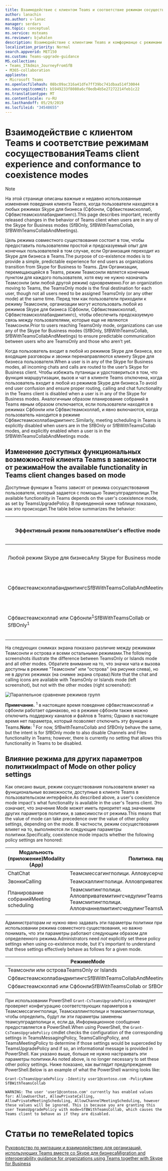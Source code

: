 ```yaml
---
title: Взаимодействие с клиентом Teams и соответствие режимам сосуществования
author: lanachin
ms.author: v-lanac
manager: serdars
ms.topic: conceptual
ms.service: msteams
ms.reviewer: bjwhalen
description: Взаимодействие с клиентами Teams и комформанце с режимами сосуществования
localization_priority: Normal
search.appverid: MET150
ms.custom: Teams-upgrade-guidance
MS.collection:
- Teams_ITAdmin_JourneyFromSfB
- M365-collaboration
appliesto:
- Microsoft Teams
ms.openlocfilehash: 08bc09ac316a41dfe7ff39bc741dbaa514f30044
ms.sourcegitcommit: b5949233f8080a6cf0edb4b5e27272214feb1c22
ms.translationtype: MT
ms.contentlocale: ru-RU
ms.lasthandoff: 05/29/2019
ms.locfileid: "34548655"
---
```

<a name="about-upgrade-basic"></a>

# <a name="teams-client-experience-and-conformance-to-coexistence-modes"></a><span data-ttu-id="7c738-103">Взаимодействие с клиентом Teams и соответствие режимам сосуществования</span><span class="sxs-lookup"><span data-stu-id="7c738-103">Teams client experience and conformance to coexistence modes</span></span>

> [!NOTE]
> <span data-ttu-id="7c738-104">На этой странице описаны важные и недавно использованные изменения поведения клиента Teams, когда пользователи находятся в любых режимах Skype для бизнеса (Сфбонли, Сфбвистеамсколлаб, Сфбвистеамсколлабандмитингс).</span><span class="sxs-lookup"><span data-stu-id="7c738-104">This page describes important, recently released changes in the behavior of Teams client when users are in any of the Skype for Business modes (SfBOnly, SfBWithTeamsCollab, SfBWithTeamsCollabAndMeetings).</span></span>


<span data-ttu-id="7c738-105">Цель режима совместного существования состоит в том, чтобы предоставить пользователям простой и предсказуемый опыт для конечных пользователей в том случае, если Организация переходит из Skype для бизнеса в Teams.</span><span class="sxs-lookup"><span data-stu-id="7c738-105">The purpose of co-existence modes is to provide a simple, predictable experience for end users as organizations transition from Skype for Business to Teams.</span></span>  <span data-ttu-id="7c738-106">Для Организации, перемещающейся в Teams, режим Теамсонли является конечным пунктом для каждого пользователя, хотя ему не нужно назначать Теамсонли (или любой другой режим) одновременно.</span><span class="sxs-lookup"><span data-stu-id="7c738-106">For an organization moving to Teams, the TeamsOnly mode is the final destination for each user, though not all users need to be assigned TeamsOnly (or any other mode) at the same time.</span></span>  <span data-ttu-id="7c738-107">Перед тем как пользователи приходили к режиму Теамсонли, организации могут использовать любой из режимов Skype для бизнеса (Сфбонли, Сфбвистеамсколлаб, Сфбвистеамсколлабандмитингс), чтобы обеспечить предсказуемую связь между пользователями, которые еще не являются Теамсонли.</span><span class="sxs-lookup"><span data-stu-id="7c738-107">Prior to users reaching TeamsOnly mode, organizations can use any of the Skype for Business modes (SfBOnly, SfBWithTeamsCollab, SfBWithTeamsCollabAndMeetings) to ensure predictable communication between users who are TeamsOnly and those who aren’t yet.</span></span> 

<span data-ttu-id="7c738-108">Когда пользователь входит в любой из режимов Skype для бизнеса, все входящие разговоры и звонки перенаправляются клиенту Skype для бизнеса пользователя.</span><span class="sxs-lookup"><span data-stu-id="7c738-108">When a user is in any of the Skype for Business modes, all incoming chats and calls are routed to the user’s Skype for Business client.</span></span> <span data-ttu-id="7c738-109">Чтобы избежать путаницы и удостовериться в том, что функция маршрутизации, вызов и чат в клиенте Teams отключена, когда пользователь входит в любой из режимов Skype для бизнеса.</span><span class="sxs-lookup"><span data-stu-id="7c738-109">To avoid end user confusion and ensure proper routing, calling and chat functionality in the Teams client is disabled when a user is in any of the Skype for Business modes.</span></span> <span data-ttu-id="7c738-110">Аналогичным образом планирование собраний в Teams явным образом отключается, если пользователи находятся в режимах Сфбонли или Сфбвистеамсколлаб, и явно включаются, когда пользователь находится в режиме Сфбвистеамсколлабандмитингс.</span><span class="sxs-lookup"><span data-stu-id="7c738-110">Similarly, meeting scheduling in Teams is explicitly disabled when users are in the SfBOnly or SfBWithTeamsCollab modes, and explicitly enabled when a user is in the SfBWithTeamsCollabAndMeetings mode.</span></span>   

## <a name="how-the-available-functionality-in-teams-client-changes-based-on-mode"></a><span data-ttu-id="7c738-111">Изменение доступных функциональных возможностей клиента Teams в зависимости от режима</span><span class="sxs-lookup"><span data-stu-id="7c738-111">How the available functionality in Teams client changes based on mode</span></span>
<span data-ttu-id="7c738-112">Доступные функции в Teams зависят от режима сосуществования пользователя, который задается с помощью Теамсупградеполици.</span><span class="sxs-lookup"><span data-stu-id="7c738-112">The available functionality in Teams depends on the user's coexistence mode, as set by TeamsUpgradePolicy.</span></span> <span data-ttu-id="7c738-113">В приведенной ниже таблице показано, как это происходит.</span><span class="sxs-lookup"><span data-stu-id="7c738-113">The table below summarizes the  behavior:</span></span>

|<span data-ttu-id="7c738-114">Эффективный режим пользователя</span><span class="sxs-lookup"><span data-stu-id="7c738-114">User's effective mode</span></span>|<span data-ttu-id="7c738-115">Взаимодействие с клиентом Teams</span><span class="sxs-lookup"><span data-stu-id="7c738-115">Experience in Teams client</span></span>|
|---|---|
|<span data-ttu-id="7c738-116">Любой режим Skype для бизнеса</span><span class="sxs-lookup"><span data-stu-id="7c738-116">Any Skype for Business mode</span></span>|<span data-ttu-id="7c738-117">Звонки и чат отключены.</span><span class="sxs-lookup"><span data-stu-id="7c738-117">Calling and Chat are disabled.</span></span>|
|<span data-ttu-id="7c738-118">Сфбвистеамсколлабандмитингс</span><span class="sxs-lookup"><span data-stu-id="7c738-118">SfBWithTeamsCollabAndMeetings</span></span>|<span data-ttu-id="7c738-119">Доступно планирование собраний</span><span class="sxs-lookup"><span data-stu-id="7c738-119">Meeting scheduling is available</span></span>|
|<span data-ttu-id="7c738-120">Сфбвистеамсколлаб или Сфбонли<sup>1</sup></span><span class="sxs-lookup"><span data-stu-id="7c738-120">SfBWithTeamsCollab or SfBOnly<sup>1</sup></span></span>|<span data-ttu-id="7c738-121">Планирование собраний недоступно</span><span class="sxs-lookup"><span data-stu-id="7c738-121">Meeting scheduling is not available</span></span>|
|||

<span data-ttu-id="7c738-122">На следующих снимках экрана показано различие между режимами Теамсонли и острова и всеми остальными режимами.</span><span class="sxs-lookup"><span data-stu-id="7c738-122">The following screenshots illustrate the difference between TeamsOnly or Islands mode and all other modes.</span></span> <span data-ttu-id="7c738-123">Обратите внимание на то, что значки чата и вызова доступны в режиме "Теамсонли" или "острова" (на рисунке слева), но не в других режимах (на снимке экрана справа):</span><span class="sxs-lookup"><span data-stu-id="7c738-123">Note that the chat and calling icons are available with TeamsOnly or Islands mode (left screenshot), but not with the other modes (right screenshot):</span></span>

![Параллельное сравнение режимов групп](media/teams-mode-comparison.png)


 
<span data-ttu-id="7c738-125">**Примечание.**
<sup>1</sup> в настоящее время поведение сфбвистеамсколлаб и сфбонли работает одинаково, но в режиме сфбонли также можно отключить поддержку каналов и файлов в Teams; Однако в настоящее время нет параметра, который позволяет отключить эту функцию в Teams.</span><span class="sxs-lookup"><span data-stu-id="7c738-125">**Note:**
<sup>1</sup> For now, SfBwithTeamsCollab and SfBOnly behave the same, but the intent is for SfBOnly mode to also disable Channels and Files functionality in Teams; however, there is currently no setting that allows this functionality in Teams to be disabled.</span></span>


## <a name="impact-of-mode-on-other-policy-settings"></a><span data-ttu-id="7c738-126">Влияние режима для других параметров политики</span><span class="sxs-lookup"><span data-stu-id="7c738-126">Impact of Mode on other policy settings</span></span>
<span data-ttu-id="7c738-127">Как описано выше, режим сосуществования пользователя влияет на функциональные возможности, доступные в клиенте Teams в пользовательском интерфейсе.</span><span class="sxs-lookup"><span data-stu-id="7c738-127">As described above, a user's coexistence mode impact's what functionality is available in the user's Teams client.</span></span> <span data-ttu-id="7c738-128">Это означает, что значение Mode может иметь приоритет над значением других параметров политики, в зависимости от режима.</span><span class="sxs-lookup"><span data-stu-id="7c738-128">This means that the value of mode can take precedence over the value of other policy settings, depending on the mode.</span></span> <span data-ttu-id="7c738-129">В частности, режим сосуществования влияет на то, выполняются ли следующие параметры политики.</span><span class="sxs-lookup"><span data-stu-id="7c738-129">Specifically,  coexistence mode impacts whether the following policy settings are honored:</span></span>

|<span data-ttu-id="7c738-130">**Модальность (приложение)**</span><span class="sxs-lookup"><span data-stu-id="7c738-130">**Modality (App)**</span></span>|<span data-ttu-id="7c738-131">**Политика. параметр**</span><span class="sxs-lookup"><span data-stu-id="7c738-131">**Policy.Setting**</span></span>|
|---|---|
|<span data-ttu-id="7c738-132">Chat</span><span class="sxs-lookup"><span data-stu-id="7c738-132">Chat</span></span>|<span data-ttu-id="7c738-133">Теамсмессагингполици. Алловусерчат</span><span class="sxs-lookup"><span data-stu-id="7c738-133">TeamsMessagingPolicy.AllowUserChat</span></span>|
|<span data-ttu-id="7c738-134">Звонки</span><span class="sxs-lookup"><span data-stu-id="7c738-134">Calling</span></span>|<span data-ttu-id="7c738-135">Теамскаллингполици. Алловприватекаллинг</span><span class="sxs-lookup"><span data-stu-id="7c738-135">TeamsCallingPolicy.AllowPrivateCalling</span></span>|
|<span data-ttu-id="7c738-136">Планирование собраний</span><span class="sxs-lookup"><span data-stu-id="7c738-136">Meeting scheduling</span></span>|<span data-ttu-id="7c738-137">Теамсмитингполици. Алловприватемитингсчедулинг</span><span class="sxs-lookup"><span data-stu-id="7c738-137">TeamsMeetingPolicy.AllowPrivateMeetingScheduling</span></span></br><span data-ttu-id="7c738-138">Теамсмитингполици. Алловчаннелмитингсчедулинг</span><span class="sxs-lookup"><span data-stu-id="7c738-138">TeamsMeetingPolicy.AllowChannelMeetingScheduling</span></span>|
|||

<span data-ttu-id="7c738-139">Администраторам *не* нужно явно задавать эти параметры политики при использовании режима совместного существования, но важно понимать, что эти параметры работают следующим образом для определенного режима.</span><span class="sxs-lookup"><span data-stu-id="7c738-139">Administrators need *not* explicitly set these policy settings when using co-existence mode, but it's important to understand that these settings effectively behave as follows for a given mode.</span></span> 

|<span data-ttu-id="7c738-140">Режиме</span><span class="sxs-lookup"><span data-stu-id="7c738-140">Mode</span></span>|<span data-ttu-id="7c738-141">Алловусерчат</span><span class="sxs-lookup"><span data-stu-id="7c738-141">AllowUserChat</span></span>|<span data-ttu-id="7c738-142">Алловприватекаллинг</span><span class="sxs-lookup"><span data-stu-id="7c738-142">AllowPrivateCalling</span></span>|<span data-ttu-id="7c738-143">Алловприватемитингсчедулинг</span><span class="sxs-lookup"><span data-stu-id="7c738-143">AllowPrivateMeetingScheduling</span></span>|<span data-ttu-id="7c738-144">Алловчаннелмитингсчедулинг</span><span class="sxs-lookup"><span data-stu-id="7c738-144">AllowChannelMeetingScheduling</span></span>|
|---|---|---|---|---|
|<span data-ttu-id="7c738-145">Теамсонли или острова</span><span class="sxs-lookup"><span data-stu-id="7c738-145">TeamsOnly or Islands</span></span>|<span data-ttu-id="7c738-146">Включено</span><span class="sxs-lookup"><span data-stu-id="7c738-146">Enabled</span></span>|<span data-ttu-id="7c738-147">Включено</span><span class="sxs-lookup"><span data-stu-id="7c738-147">Enabled</span></span>|<span data-ttu-id="7c738-148">Включено</span><span class="sxs-lookup"><span data-stu-id="7c738-148">Enabled</span></span>|<span data-ttu-id="7c738-149">Включено</span><span class="sxs-lookup"><span data-stu-id="7c738-149">Enabled</span></span>|
|<span data-ttu-id="7c738-150">Сфбвистеамсколлабандмитингс</span><span class="sxs-lookup"><span data-stu-id="7c738-150">SfBWithTeamsCollabAndMeetings</span></span>|<span data-ttu-id="7c738-151">Отключено</span><span class="sxs-lookup"><span data-stu-id="7c738-151">Disabled</span></span>|<span data-ttu-id="7c738-152">Отключено</span><span class="sxs-lookup"><span data-stu-id="7c738-152">Disabled</span></span>|<span data-ttu-id="7c738-153">Включено</span><span class="sxs-lookup"><span data-stu-id="7c738-153">Enabled</span></span>|<span data-ttu-id="7c738-154">Включено</span><span class="sxs-lookup"><span data-stu-id="7c738-154">Enabled</span></span>|
|<span data-ttu-id="7c738-155">Сфбвистеамсколлаб или Сфбонли</span><span class="sxs-lookup"><span data-stu-id="7c738-155">SfBWithTeamsCollab or SfBOnly</span></span>|<span data-ttu-id="7c738-156">Отключено</span><span class="sxs-lookup"><span data-stu-id="7c738-156">Disabled</span></span>|<span data-ttu-id="7c738-157">Отключено</span><span class="sxs-lookup"><span data-stu-id="7c738-157">Disabled</span></span>|<span data-ttu-id="7c738-158">Отключено</span><span class="sxs-lookup"><span data-stu-id="7c738-158">Disabled</span></span>|<span data-ttu-id="7c738-159">Отключено</span><span class="sxs-lookup"><span data-stu-id="7c738-159">Disabled</span></span>|
||||||

<span data-ttu-id="7c738-160">При использовании PowerShell `Grant-CsTeamsUpgradePolicy` командлет проверяет конфигурацию соответствующих параметров в Теамсмессагингполици, Теамскаллингполици и теамсмитингполици, чтобы определить, будут ли эти параметры заменены теамсупградеполици и, если да, Информационное сообщение предоставляется в PowerShell.</span><span class="sxs-lookup"><span data-stu-id="7c738-160">When using PowerShell, the `Grant-CsTeamsUpgradePolicy` cmdlet checks the configuration of the corresponding settings in TeamsMessagingPolicy, TeamsCallingPolicy, and TeamsMeetingPolicy to determine if those settings would be superceded by TeamsUpgradePolicy and if so, an informational message is provided in PowerShell.</span></span>  <span data-ttu-id="7c738-161">Как указано выше, больше не нужно настраивать эти параметры политики.</span><span class="sxs-lookup"><span data-stu-id="7c738-161">As noted above,  is no longer necessary to set these other policy settings.</span></span> <span data-ttu-id="7c738-162">Ниже показано, как выглядит предупреждение PowerShell.</span><span class="sxs-lookup"><span data-stu-id="7c738-162">Below is an example of what the PowerShell warning looks like:</span></span>

`Grant-CsTeamsUpgradePolicy -Identity user1@contoso.com -PolicyName SfBWithTeamsCollab`

`WARNING: The user 'user1@contoso.com' currently has enabled values for: AllowUserChat, AllowPrivateCalling, AllowPrivateMeetingScheduling, AllowChannelMeetingScheduling, however these values will be ignored. This is because you are granting this user TeamsUpgradePolicy with mode=SfBWithTeamsCollab, which causes the Teams client to behave as if they are disabled.`



# <a name="related-topics"></a><span data-ttu-id="7c738-163">Статьи по теме</span><span class="sxs-lookup"><span data-stu-id="7c738-163">Related topics</span></span>

[<span data-ttu-id="7c738-164">Руководство по миграции и взаимодействию для организаций, использующих Teams вместе со Skype для бизнеса</span><span class="sxs-lookup"><span data-stu-id="7c738-164">Migration and interoperability guidance for organizations using Teams together with Skype for Business</span></span>](https://docs.microsoft.com/en-us/microsoftteams/migration-interop-guidance-for-teams-with-skype)




